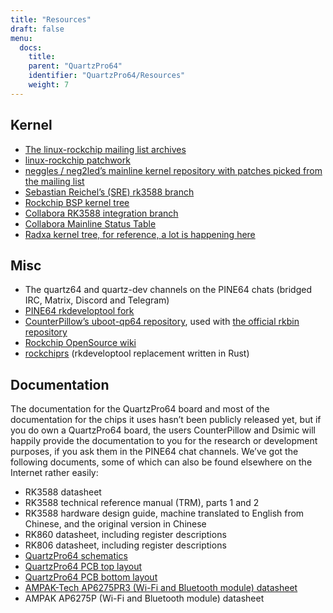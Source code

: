 ```yaml
---
title: "Resources"
draft: false
menu:
  docs:
    title:
    parent: "QuartzPro64"
    identifier: "QuartzPro64/Resources"
    weight: 7
---
```


## Kernel

* [The linux-rockchip mailing list archives](http://lists.infradead.org/pipermail/linux-rockchip/)
* [linux-rockchip patchwork](https://patchwork.kernel.org/project/linux-rockchip/list/)
* [neggles / neg2led’s mainline kernel repository with patches picked from the mailing list](https://github.com/neg2led/linux-quartz64)
* [Sebastian Reichel’s (SRE) rk3588 branch](https://git.kernel.org/pub/scm/linux/kernel/git/sre/linux-misc.git/log/?h=rk3588)
* [Rockchip BSP kernel tree](https://github.com/rockchip-linux/kernel)
* [Collabora RK3588 integration branch](https://gitlab.collabora.com/hardware-enablement/rockchip-3588/linux)
* [Collabora Mainline Status Table](https://gitlab.collabora.com/hardware-enablement/rockchip-3588/notes-for-rockchip-3588/-/blob/main/mainline-status.md)
* [Radxa kernel tree, for reference, a lot is happening here](https://github.com/radxa/kernel/tree/stable-5.10-rock5)

## Misc

* The quartz64 and quartz-dev channels on the PINE64 chats (bridged IRC, Matrix, Discord and Telegram)
* [PINE64 rkdeveloptool fork](https://gitlab.com/pine64-org/quartz-bsp/rkdeveloptool)
* [CounterPillow’s uboot-qp64 repository](https://github.com/CounterPillow/uboot-qp64), used with [the official rkbin repository](https://github.com/rockchip-linux/rkbin/)
* [Rockchip OpenSource wiki](https://opensource.rock-chips.com/wiki_Main_Page)
* [rockchiprs](https://github.com/collabora/rockchiprs) (rkdeveloptool replacement written in Rust)

## Documentation

The documentation for the QuartzPro64 board and most of the documentation for the chips it uses hasn’t been publicly released yet, but if you do own a QuartzPro64 board, the users CounterPillow and Dsimic will happily provide the documentation to you for the research or development purposes, if you ask them in the PINE64 chat channels. We’ve got the following documents, some of which can also be found elsewhere on the Internet rather easily:

* RK3588 datasheet
* RK3588 technical reference manual (TRM), parts 1 and 2
* RK3588 hardware design guide, machine translated to English from Chinese, and the original version in Chinese
* RK860 datasheet, including register descriptions
* RK806 datasheet, including register descriptions
* [QuartzPro64 schematics](https://devzone.pine64.org/uploads/d392f228-d53b-11ec-9ab8-fe0395c0c83d/9fee695f-39a4-4858-a58a-c91b86d4fa2c/QuartzPro64-DevBoard-Schematic-V1.0_20220216.pdf)
* [QuartzPro64 PCB top layout](https://devzone.pine64.org/uploads/d392f228-d53b-11ec-9ab8-fe0395c0c83d/cf368836-966e-4c3c-9e0d-04a82a705d45/QuartzPro64-DevBoard-PCB-V1.0_20220216_topplace.pdf)
* [QuartzPro64 PCB bottom layout](https://devzone.pine64.org/uploads/d392f228-d53b-11ec-9ab8-fe0395c0c83d/ec260213-d4f7-4c61-ad1f-40ee7b7b7a35/QuartzPro64-DevBoard-PCB-V1.0_20220216_bottomplace.pdf)
* [AMPAK-Tech AP6275PR3 (Wi-Fi and Bluetooth module) datasheet](https://datasheet.lcsc.com/lcsc/2203311530_AMPAK-Tech-AP6275PR3_C2984106.pdf)
* AMPAK AP6275P (Wi-Fi and Bluetooth module) datasheet
